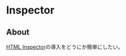 # Inspector

## About

[HTML Inspector](https://github.com/philipwalton/html-inspector)の導入をどうにか簡単にしたい。
